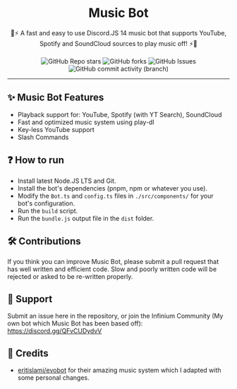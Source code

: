 <h1 align="center"> Music Bot </h1>
<div align="center">🎵⚡ A fast and easy to use Discord.JS 14 music bot that supports YouTube, Spotify and SoundCloud sources to play music off! ⚡🎵</div>
<br>

<div align="center"> 
    <img alt="GitHub Repo stars" src="https://img.shields.io/github/stars/nikosszzz/musicbot?style=flat-square&label=🌟 Stars&labelColor=3c3836&color=1d2021">
    <img alt="GitHub forks" src="https://img.shields.io/github/forks/nikosszzz/musicbot?style=flat-square&label=🔗 Forks&labelColor=3c3836&color=1d2021">
    <img alt="GitHub Issues" src="https://img.shields.io/github/issues/nikosszzz/musicbot?style=flat-square&label=⚠️ Issues&labelColor=3c3836&color=1d2021">
    <img alt="GitHub commit activity (branch)" src="https://img.shields.io/github/commit-activity/t/nikosszzz/musicbot/main?style=flat-square&label=🧾 Commits&labelColor=3c3836&color=1d2021">
</div>

<hr>

## ✨ Music Bot Features

- Playback support for: YouTube, Spotify (with YT Search), SoundCloud
- Fast and optimized music system using play-dl
- Key-less YouTube support
- Slash Commands

## ❓ How to run

- Install latest Node.JS LTS and Git.
- Install the bot's dependencies (pnpm, npm or whatever you use).
- Modify the `Bot.ts` and `config.ts` files in `./src/components/` for your bot's configuration.
- Run the `build` script.
- Run the `bundle.js` output file in the `dist` folder.

## 🛠️ Contributions

If you think you can improve Music Bot, please submit a pull request that has well written and efficient code. Slow and poorly written code will be rejected or asked to be re-written properly.

## 🤝 Support

Submit an issue here in the repository, or join the Infinium Community (My own bot which Music Bot has been based off): https://discord.gg/QFvCUDydvV

## 🌟 Credits
 - [eritislami/evobot](https://github.com/eritislami/evobot) for their amazing music system which I adapted with some personal changes.